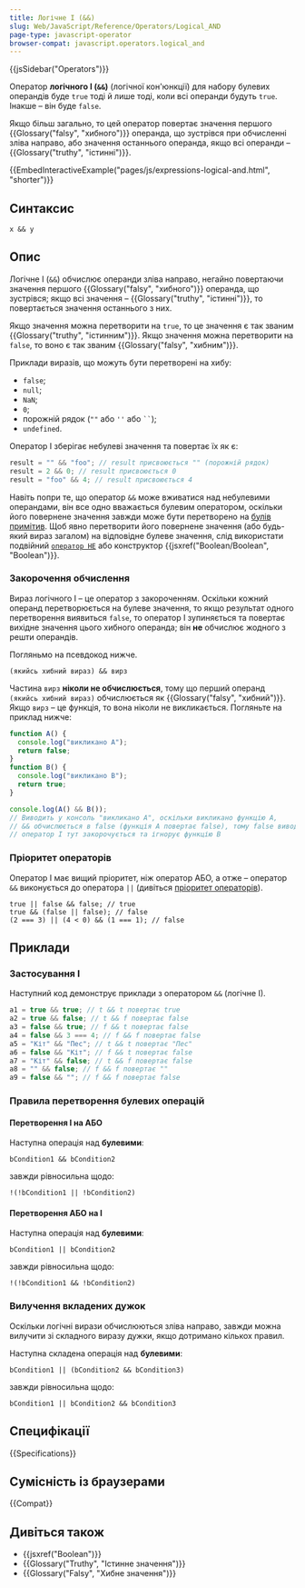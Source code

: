 ```yaml
---
title: Логічне І (&&)
slug: Web/JavaScript/Reference/Operators/Logical_AND
page-type: javascript-operator
browser-compat: javascript.operators.logical_and
---
```


{{jsSidebar("Operators")}}

Оператор **логічного І (`&&`)** (логічної кон'юнкції) для набору булевих операндів буде `true` тоді й лише тоді, коли всі операнди будуть `true`. Інакше – він буде `false`.

Якщо більш загально, то цей оператор повертає значення першого {{Glossary("falsy", "хибного")}} операнда, що зустрівся при обчисленні зліва направо, або значення останнього операнда, якщо всі операнди – {{Glossary("truthy", "істинні")}}.

{{EmbedInteractiveExample("pages/js/expressions-logical-and.html", "shorter")}}

## Синтаксис

```js-nolint
x && y
```

## Опис

Логічне І (`&&`) обчислює операнди зліва направо, негайно повертаючи значення першого {{Glossary("falsy", "хибного")}} операнда, що зустрівся; якщо всі значення – {{Glossary("truthy", "істинні")}}, то повертається значення останнього з них.

Якщо значення можна перетворити на `true`, то це значення є так званим {{Glossary("truthy", "істинним")}}. Якщо значення можна перетворити на `false`, то воно є так званим {{Glossary("falsy", "хибним")}}.

Приклади виразів, що можуть бути перетворені на хибу:

- `false`;
- `null`;
- `NaN`;
- `0`;
- порожній рядок (`""` або `''` або ` `` `);
- `undefined`.

Оператор І зберігає небулеві значення та повертає їх як є:

```js
result = "" && "foo"; // result присвоюється "" (порожній рядок)
result = 2 && 0; // result присвоюється 0
result = "foo" && 4; // result присвоюється 4
```

Навіть попри те, що оператор `&&` може вживатися над небулевими операндами, він все одно вважається булевим оператором, оскільки його повернене значення завжди може бути перетворено на [булів примітив](/uk/docs/Web/JavaScript/Data_structures#typ-boolean).
Щоб явно перетворити його повернене значення (або будь-який вираз загалом) на відповідне булеве значення, слід використати подвійний [`оператор НЕ`](/uk/docs/Web/JavaScript/Reference/Operators/Logical_NOT) або конструктор {{jsxref("Boolean/Boolean", "Boolean")}}.

### Закорочення обчислення

Вираз логічного І – це оператор з закороченням.
Оскільки кожний операнд перетворюється на булеве значення, то якщо результат одного перетворення виявиться `false`, то оператор І зупиняється та повертає вихідне значення цього хибного операнда; він **не** обчислює жодного з решти операндів.

Погляньмо на псевдокод нижче.

```plain
(якийсь хибний вираз) && вирз
```

Частина `вирз` **ніколи не обчислюється**, тому що перший операнд `(якийсь хибний вираз)` обчислюється як {{Glossary("falsy", "хибний")}}.
Якщо `вирз` – це функція, то вона ніколи не викликається.
Погляньте на приклад нижче:

```js
function A() {
  console.log("викликано A");
  return false;
}
function B() {
  console.log("викликано B");
  return true;
}

console.log(A() && B());
// Виводить у консоль "викликано A", оскільки викликано функцію A,
// && обчислюється в false (функція A повертає false), тому false виводиться у консоль;
// оператор І тут закорочується та ігнорує функцію B
```

### Пріоритет операторів

Оператор І має вищий пріоритет, ніж оператор АБО, а отже – оператор `&&` виконується до оператора `||` (дивіться [пріоритет операторів](/uk/docs/Web/JavaScript/Reference/Operators/Operator_precedence)).

```js-nolint
true || false && false; // true
true && (false || false); // false
(2 === 3) || (4 < 0) && (1 === 1); // false
```

## Приклади

### Застосування І

Наступний код демонструє приклади з оператором `&&` (логічне І).

```js
a1 = true && true; // t && t повертає true
a2 = true && false; // t && f повертає false
a3 = false && true; // f && t повертає false
a4 = false && 3 === 4; // f && f повертає false
a5 = "Кіт" && "Пес"; // t && t повертає "Пес"
a6 = false && "Кіт"; // f && t повертає false
a7 = "Кіт" && false; // t && f повертає false
a8 = "" && false; // f && f повертає ""
a9 = false && ""; // f && f повертає false
```

### Правила перетворення булевих операцій

#### Перетворення І на АБО

Наступна операція над **булевими**:

```js-nolint
bCondition1 && bCondition2
```

завжди рівносильна щодо:

```js-nolint
!(!bCondition1 || !bCondition2)
```

#### Перетворення АБО на І

Наступна операція над **булевими**:

```js-nolint
bCondition1 || bCondition2
```

завжди рівносильна щодо:

```js-nolint
!(!bCondition1 && !bCondition2)
```

### Вилучення вкладених дужок

Оскільки логічні вирази обчислюються зліва направо, завжди можна вилучити зі складного виразу дужки, якщо дотримано кількох правил.

Наступна складена операція над **булевими**:

```js-nolint
bCondition1 || (bCondition2 && bCondition3)
```

завжди рівносильна щодо:

```js-nolint
bCondition1 || bCondition2 && bCondition3
```

## Специфікації

{{Specifications}}

## Сумісність із браузерами

{{Compat}}

## Дивіться також

- {{jsxref("Boolean")}}
- {{Glossary("Truthy", "Істинне значення")}}
- {{Glossary("Falsy", "Хибне значення")}}
